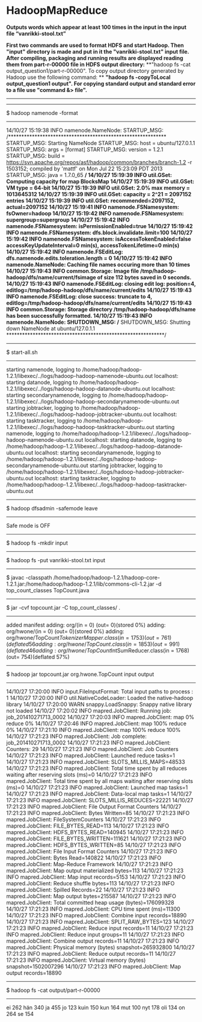 HadoopMapReduce
===============

**Outputs words which appear at least 100 times in the input in the input file “vanrikki-stool.txt”**


**First two commands are used to format HDFS and start Hadoop. Then "input" directory is made and put in it the "vanrikki-stool.txt" input file.  After compiling, packaging and running results are displayed reading them from part-r-00000 file in HDFS output directory:**
**"hadoop fs -cat output_question1/part-r-00000". To copy output directory generated by Hadoop use the following command: **
**"hadoop fs -copyToLocal output_question1 output". For copying standard output and standard error to a file  use "command &> file".**



****************************************************

****************************************************
$ hadoop namenode -format

****************************************************

14/10/27 15:19:38 INFO namenode.NameNode: STARTUP_MSG: 
/************************************************************
STARTUP_MSG: Starting NameNode
STARTUP_MSG:   host = ubuntu/127.0.1.1
STARTUP_MSG:   args = [format]
STARTUP_MSG:   version = 1.2.1
STARTUP_MSG:   build = https://svn.apache.org/repos/asf/hadoop/common/branches/branch-1.2 -r 1503152; compiled by 'mattf' on Mon Jul 22 15:23:09 PDT 2013
STARTUP_MSG:   java = 1.7.0_65
************************************************************/
14/10/27 15:19:39 INFO util.GSet: Computing capacity for map BlocksMap
14/10/27 15:19:39 INFO util.GSet: VM type       = 64-bit
14/10/27 15:19:39 INFO util.GSet: 2.0% max memory = 1013645312
14/10/27 15:19:39 INFO util.GSet: capacity      = 2^21 = 2097152 entries
14/10/27 15:19:39 INFO util.GSet: recommended=2097152, actual=2097152
14/10/27 15:19:41 INFO namenode.FSNamesystem: fsOwner=hadoop
14/10/27 15:19:42 INFO namenode.FSNamesystem: supergroup=supergroup
14/10/27 15:19:42 INFO namenode.FSNamesystem: isPermissionEnabled=true
14/10/27 15:19:42 INFO namenode.FSNamesystem: dfs.block.invalidate.limit=100
14/10/27 15:19:42 INFO namenode.FSNamesystem: isAccessTokenEnabled=false accessKeyUpdateInterval=0 min(s), accessTokenLifetime=0 min(s)
14/10/27 15:19:42 INFO namenode.FSEditLog: dfs.namenode.edits.toleration.length = 0
14/10/27 15:19:42 INFO namenode.NameNode: Caching file names occuring more than 10 times 
14/10/27 15:19:43 INFO common.Storage: Image file /tmp/hadoop-hadoop/dfs/name/current/fsimage of size 112 bytes saved in 0 seconds.
14/10/27 15:19:43 INFO namenode.FSEditLog: closing edit log: position=4, editlog=/tmp/hadoop-hadoop/dfs/name/current/edits
14/10/27 15:19:43 INFO namenode.FSEditLog: close success: truncate to 4, editlog=/tmp/hadoop-hadoop/dfs/name/current/edits
14/10/27 15:19:43 INFO common.Storage: Storage directory /tmp/hadoop-hadoop/dfs/name has been successfully formatted.
14/10/27 15:19:43 INFO namenode.NameNode: SHUTDOWN_MSG: 
/************************************************************
SHUTDOWN_MSG: Shutting down NameNode at ubuntu/127.0.1.1
************************************************************/

****************************************************
$ start-all.sh

****************************************************

starting namenode, logging to /home/hadoop/hadoop-1.2.1/libexec/../logs/hadoop-hadoop-namenode-ubuntu.out
localhost: starting datanode, logging to /home/hadoop/hadoop-1.2.1/libexec/../logs/hadoop-hadoop-datanode-ubuntu.out
localhost: starting secondarynamenode, logging to /home/hadoop/hadoop-1.2.1/libexec/../logs/hadoop-hadoop-secondarynamenode-ubuntu.out
starting jobtracker, logging to /home/hadoop/hadoop-1.2.1/libexec/../logs/hadoop-hadoop-jobtracker-ubuntu.out
localhost: starting tasktracker, logging to /home/hadoop/hadoop-1.2.1/libexec/../logs/hadoop-hadoop-tasktracker-ubuntu.out
starting namenode, logging to /home/hadoop/hadoop-1.2.1/libexec/../logs/hadoop-hadoop-namenode-ubuntu.out
localhost: starting datanode, logging to /home/hadoop/hadoop-1.2.1/libexec/../logs/hadoop-hadoop-datanode-ubuntu.out
localhost: starting secondarynamenode, logging to /home/hadoop/hadoop-1.2.1/libexec/../logs/hadoop-hadoop-secondarynamenode-ubuntu.out
starting jobtracker, logging to /home/hadoop/hadoop-1.2.1/libexec/../logs/hadoop-hadoop-jobtracker-ubuntu.out
localhost: starting tasktracker, logging to /home/hadoop/hadoop-1.2.1/libexec/../logs/hadoop-hadoop-tasktracker-ubuntu.out

****************************************************
$ hadoop dfsadmin -safemode leave

****************************************************

Safe mode is OFF


****************************************************
$ hadoop fs -mkdir input

****************************************************

$ hadoop fs -put vanrikki-stool.txt input



****************************************************

$ javac -classpath /home/hadoop/hadoop-1.2.1/hadoop-core-1.2.1.jar:/home/hadoop/hadoop-1.2.1/lib/commons-cli-1.2.jar -d top_count_classes TopCount.java 

****************************************************

$ jar -cvf topcount.jar -C top_count_classes/ . 

****************************************************

added manifest
adding: org/(in = 0) (out= 0)(stored 0%)
adding: org/hwone/(in = 0) (out= 0)(stored 0%)
adding: org/hwone/TopCount$TokenizerMapper.class(in = 1753) (out= 761)(deflated 56%)
adding: org/hwone/TopCount.class(in = 1853) (out= 991)(deflated 46%)
adding: org/hwone/TopCount$IntSumReducer.class(in = 1768) (out= 754)(deflated 57%)

****************************************************

$ hadoop jar topcount.jar org.hwone.TopCount input output 

****************************************************

14/10/27 17:20:00 INFO input.FileInputFormat: Total input paths to process : 1
14/10/27 17:20:00 INFO util.NativeCodeLoader: Loaded the native-hadoop library
14/10/27 17:20:00 WARN snappy.LoadSnappy: Snappy native library not loaded
14/10/27 17:20:02 INFO mapred.JobClient: Running job: job_201410271713_0002
14/10/27 17:20:03 INFO mapred.JobClient:  map 0% reduce 0%
14/10/27 17:20:46 INFO mapred.JobClient:  map 100% reduce 0%
14/10/27 17:21:10 INFO mapred.JobClient:  map 100% reduce 100%
14/10/27 17:21:23 INFO mapred.JobClient: Job complete: job_201410271713_0002
14/10/27 17:21:23 INFO mapred.JobClient: Counters: 29
14/10/27 17:21:23 INFO mapred.JobClient:   Job Counters 
14/10/27 17:21:23 INFO mapred.JobClient:     Launched reduce tasks=1
14/10/27 17:21:23 INFO mapred.JobClient:     SLOTS_MILLIS_MAPS=48533
14/10/27 17:21:23 INFO mapred.JobClient:     Total time spent by all reduces waiting after reserving slots (ms)=0
14/10/27 17:21:23 INFO mapred.JobClient:     Total time spent by all maps waiting after reserving slots (ms)=0
14/10/27 17:21:23 INFO mapred.JobClient:     Launched map tasks=1
14/10/27 17:21:23 INFO mapred.JobClient:     Data-local map tasks=1
14/10/27 17:21:23 INFO mapred.JobClient:     SLOTS_MILLIS_REDUCES=22221
14/10/27 17:21:23 INFO mapred.JobClient:   File Output Format Counters 
14/10/27 17:21:23 INFO mapred.JobClient:     Bytes Written=85
14/10/27 17:21:23 INFO mapred.JobClient:   FileSystemCounters
14/10/27 17:21:23 INFO mapred.JobClient:     FILE_BYTES_READ=113
14/10/27 17:21:23 INFO mapred.JobClient:     HDFS_BYTES_READ=140945
14/10/27 17:21:23 INFO mapred.JobClient:     FILE_BYTES_WRITTEN=111621
14/10/27 17:21:23 INFO mapred.JobClient:     HDFS_BYTES_WRITTEN=85
14/10/27 17:21:23 INFO mapred.JobClient:   File Input Format Counters 
14/10/27 17:21:23 INFO mapred.JobClient:     Bytes Read=140822
14/10/27 17:21:23 INFO mapred.JobClient:   Map-Reduce Framework
14/10/27 17:21:23 INFO mapred.JobClient:     Map output materialized bytes=113
14/10/27 17:21:23 INFO mapred.JobClient:     Map input records=5153
14/10/27 17:21:23 INFO mapred.JobClient:     Reduce shuffle bytes=113
14/10/27 17:21:23 INFO mapred.JobClient:     Spilled Records=22
14/10/27 17:21:23 INFO mapred.JobClient:     Map output bytes=215587
14/10/27 17:21:23 INFO mapred.JobClient:     Total committed heap usage (bytes)=176099328
14/10/27 17:21:23 INFO mapred.JobClient:     CPU time spent (ms)=11300
14/10/27 17:21:23 INFO mapred.JobClient:     Combine input records=18890
14/10/27 17:21:23 INFO mapred.JobClient:     SPLIT_RAW_BYTES=123
14/10/27 17:21:23 INFO mapred.JobClient:     Reduce input records=11
14/10/27 17:21:23 INFO mapred.JobClient:     Reduce input groups=11
14/10/27 17:21:23 INFO mapred.JobClient:     Combine output records=11
14/10/27 17:21:23 INFO mapred.JobClient:     Physical memory (bytes) snapshot=265932800
14/10/27 17:21:23 INFO mapred.JobClient:     Reduce output records=11
14/10/27 17:21:23 INFO mapred.JobClient:     Virtual memory (bytes) snapshot=1502007296
14/10/27 17:21:23 INFO mapred.JobClient:     Map output records=18890

****************************************************


$ hadoop fs -cat output/part-r-00000 

****************************************************

ei	262
hän	340
ja	455
jo	123
kuin	150
kun	164
mut	100
nyt	178
oli	134
on	264
se	154

